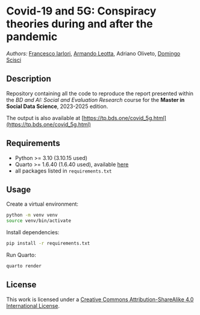 # Covid-19 and 5G: Conspiracy theories during and after the pandemic

*Authors:* [Francesco Iarlori](https://github.com/FrancescoIarlori1), [Armando Leotta](https://github.com/ArMyBoT), Adriano Oliveto, [Domingo Scisci](https://github.com/domingoscisci)

## Description

Repository containing all the code to reproduce the report presented within the
*BD and AI: Social and Evaluation Research* course for the **Master in Social
Data Science**, 2023-2025 edition.

The output is also available at [https://tp.bds.one/covid_5g.html](https://tp.bds.one/covid_5g.html)

## Requirements

* Python >= 3.10 (3.10.15 used)
* Quarto >= 1.6.40 (1.6.40 used), available [here](https://quarto.org/)
* all packages listed in `requirements.txt`

## Usage

Create a virtual environment:

```bash
python -m venv venv
source venv/bin/activate
```

Install dependencies:

```bash
pip install -r requirements.txt
```

Run Quarto:

```bash
quarto render
```

## License

This work is licensed under a [Creative Commons Attribution-ShareAlike 4.0 International License](http://creativecommons.org/licenses/by-sa/4.0/).
